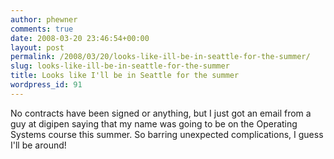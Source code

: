 ```yaml
---
author: phewner
comments: true
date: 2008-03-20 23:46:54+00:00
layout: post
permalink: /2008/03/20/looks-like-ill-be-in-seattle-for-the-summer/
slug: looks-like-ill-be-in-seattle-for-the-summer
title: Looks like I'll be in Seattle for the summer
wordpress_id: 91
---
```


No contracts have been signed or anything, but I just got an email from a guy at digipen saying that my name was going to be on the Operating Systems course this summer.  So barring unexpected complications, I guess I'll be around!
